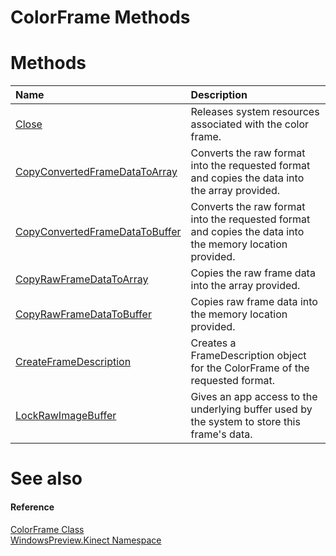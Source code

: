 ColorFrame Methods  
==================  

<span id="publicmethodsSection"></span>

Methods  
=======  

<table>
<colgroup>
<col width="30%" />
<col width="60%" />
</colgroup>
<thead>
<tr class="header">
<th align="left">Name</th>
<th align="left">Description</th>
</tr>
</thead>
<tbody>
<tr class="odd">
<td align="left"><a href="Methods/Close_Method.md">Close</a></td>
<td align="left">Releases system resources associated with the color frame.</td>
</tr>
<tr class="even">
<td align="left"><a href="Methods/CopyConvertedFrameDataToAr.md">CopyConvertedFrameDataToArray</a></td>
<td align="left">Converts the raw format into the requested format and copies the data into the array provided.</td>
</tr>
<tr class="odd">
<td align="left"><a href="Methods/CopyConvertedFrameDataToBu.md">CopyConvertedFrameDataToBuffer</a></td>
<td align="left">Converts the raw format into the requested format and copies the data into the memory location provided.</td>
</tr>
<tr class="even">
<td align="left"><a href="Methods/CopyRawFrameDataToArray.md">CopyRawFrameDataToArray</a></td>
<td align="left">Copies the raw frame data into the array provided.</td>
</tr>
<tr class="odd">
<td align="left"><a href="Methods/CopyRawFrameDataToBuffer.md">CopyRawFrameDataToBuffer</a></td>
<td align="left">Copies raw frame data into the memory location provided.</td>
</tr>
<tr class="even">
<td align="left"><a href="Methods/CreateFrameDescription.md">CreateFrameDescription</a></td>
<td align="left">Creates a FrameDescription object for the ColorFrame of the requested format.</td>
</tr>
<tr class="odd">
<td align="left"><a href="Methods/LockRawImageBuffer_Method.md">LockRawImageBuffer</a></td>
<td align="left">Gives an app access to the underlying buffer used by the system to store this frame's data.</td>
</tr>
</tbody>
</table>

<span id="ID4EI"></span>

See also  
========  

<span id="ID4EK"></span>
#### Reference  

[ColorFrame Class](../ColorFrame_Class.md)  
 [WindowsPreview.Kinect Namespace](../../Kinect.md)  



<!--Please do not edit the data in the comment block below.-->
<!--
TOCTitle : ColorFrame Methods
RLTitle : ColorFrame Methods
KeywordK : ColorFrame class, methods
KeywordA : Methods.T:WindowsPreview.Kinect.ColorFrame
AssetID : Methods.T:WindowsPreview.Kinect.ColorFrame
Locale : en-us
CommunityContent : 1
TargetOS : Windows
TopicType : kbSyntax
DocSet : K4Wv2
ProjType : K4Wv2Proj
Technology : Kinect for Windows
Product : Kinect for Windows SDK v2
productversion : 20
-->
